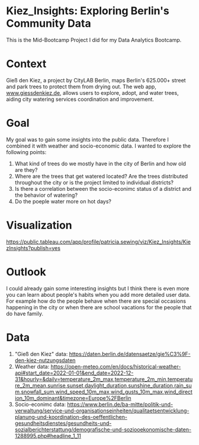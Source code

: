 # Kiez_Insights: Exploring Berlin's Community Data

This is the Mid-Bootcamp Project I did for my Data Analytics Bootcamp.

# Context
Gieß den Kiez, a project by CityLAB Berlin, maps Berlin's 625.000+ street and park trees to protect them from drying out. The web app, www.giessdenkiez.de, allows users to explore, adopt, and water trees, aiding city watering services coordination and improvement.

# Goal
My goal was to gain some insights into the public data. Therefore I combined it with weather and socio-economic data. I wanted to explore the following points:
1. What kind of trees do we mostly have in the city of Berlin and how old are they?
2. Where are the trees that get watered located? Are the trees distributed throughout the city or is the project limited to individual districts? 
3. Is there a correlation between the socio-econimc status of a district and the behavior of watering?
4. Do the poeple water more on hot days?

# Visualization 
https://public.tableau.com/app/profile/patricia.sewing/viz/Kiez_Insights/KiezInsights?publish=yes

# Outlook
I could already gain some interesting insights but I think there is even more you can learn about people's habits when you add more detailed user data. 
For example how do the people behave when there are special occasions happening in the city or when there are school vacations for the people that do have family.

# Data
1. "Gieß den Kiez" data: 
https://daten.berlin.de/datensaetze/gie%C3%9F-den-kiez-nutzungsdaten
2. Weather data: 
https://open-meteo.com/en/docs/historical-weather-api#start_date=2022-01-01&end_date=2022-12-31&hourly=&daily=temperature_2m_max,temperature_2m_min,temperature_2m_mean,sunrise,sunset,daylight_duration,sunshine_duration,rain_sum,snowfall_sum,wind_speed_10m_max,wind_gusts_10m_max,wind_direction_10m_dominant&timezone=Europe%2FBerlin
3. Socio-econimc data: 
https://www.berlin.de/ba-mitte/politik-und-verwaltung/service-und-organisationseinheiten/qualitaetsentwicklung-planung-und-koordination-des-oeffentlichen-gesundheitsdienstes/gesundheits-und-sozialberichterstattung/demografische-und-soziooekonomische-daten-1288995.php#headline_1_11
